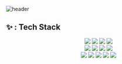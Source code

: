 ![header](https://capsule-render.vercel.app/api?type=waving&color=gradient&height=300&section=header&text=Hi!%20i'm%20tae%20woo%20😇&desc=%20&fontSize=60&fontAlignY=40&descSize=25&descAlignY=58&animation=fadeIn)

## :sparkles: : Tech Stack
<div align="center">
  <div class="front">
    <img src="https://img.shields.io/badge/html5-E34F26?style=for-the-badge&logo=html5&logoColor=white"> 
    <img src="https://img.shields.io/badge/css-1572B6?style=for-the-badge&logo=css3&logoColor=white"> 
    <img src="https://img.shields.io/badge/javascript-F7DF1E?style=for-the-badge&logo=javascript&logoColor=black"> 
    <img src="https://img.shields.io/badge/jquery-0769AD?style=for-the-badge&logo=jquery&logoColor=white">
  </div>
  <div class="back">
    <img src="https://img.shields.io/badge/java-007396?style=for-the-badge&logo=java&logoColor=white"> 
    <img src="https://img.shields.io/badge/spring-6DB33F?style=for-the-badge&logo=spring&logoColor=white"> 
    <img src="https://img.shields.io/badge/springboot-6DB33F?style=for-the-badge&logo=springboot&logoColor=white">
    <img src="https://img.shields.io/badge/node.js-339933?style=for-the-badge&logo=Node.js&logoColor=white">
  </div>
  <div>
    <img src="https://img.shields.io/badge/oracle-F80000?style=for-the-badge&logo=oracle&logoColor=white"> 
    <img src="https://img.shields.io/badge/mysql-4479A1?style=for-the-badge&logo=mysql&logoColor=white"> 
    <img src="https://img.shields.io/badge/mariaDB-003545?style=for-the-badge&logo=mariaDB&logoColor=white"> 
    <img src="https://img.shields.io/badge/git-F05032?style=for-the-badge&logo=git&logoColor=white">
    <img src="https://img.shields.io/badge/linux-FCC624?style=for-the-badge&logo=linux&logoColor=black">
  </div>
</div>
